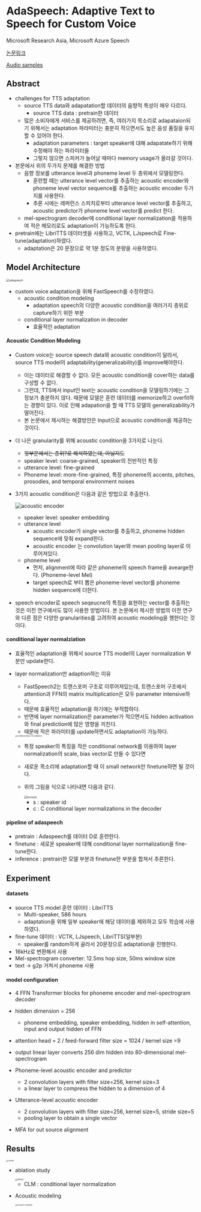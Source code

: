 # AdaSpeech: Adaptive Text to Speech for Custom Voice

Microsoft Research Asia, Microsoft Azure Speech

[논문링크](https://arxiv.org/pdf/2103.00993.pdf)

[Audio samples](https://speechresearch.github.io/adaspeech/)

## Abstract

* challenges for TTS adaptation
  * source TTS data와 adapatation할 데이터의 음향적 특성이 매우 다르다.
    * source TTS data : pretrain한 데이터
  * 많은 소비자에게 서비스를 제공하려면, 즉, 여러가지 목소리로 adapataion되기 위해서는 adaptation 파라미터는 충분히 작으면서도 높은 음성 품질을 유지할 수 있어야 한다.
    * adaptation parameters : target speaker에 대해 adapatate하기 위해 수정해야 하는 파라미터들
    * 그렇지 않으면 스피커가 늘어날 때마다 memory usage가 올라갈 것이다.
* 본문에서 위의 두가지 문제를 해결한 방법
  * 음향 정보를 utterance level과 phoneme level 두 층위에서 모델링한다. 
    * 훈련할 때는 utterance level vector를 추출하는 acoustic encoder와 phoneme level vector sequence를 추출하는 acoustic encoder 두가지를 사용한다. 
    * 추론 시에는 레퍼런스 스피치로부터 utterance level vector를 추출하고, acoustic predictor가 phoneme level vector를 predict 한다. 
  * mel-spectrogram decoder에 conditional layer normalization을 적용하여 적은 메모리로도 adaptation이 가능하도록 한다.
* pretrain에는 LibriTTS 데이터셋을 사용하고, VCTK, LJspeech로 Fine-tune(adaptation)하였다.
  * adaptation은 20 문장으로 약 1분 정도의 분량을 사용하였다. 

## Model Architecture

<img src="image/adaspeech.png" alt="adaspeech" style="zoom:50%;" />

* custom voice adaptation을 위해 FastSpeech를 수정하였다.
  * acoustic condition modeling
    * adaptation speech의 다양한 acoustic condition을 여러가지 층위로 capture하기 위한 부분
  * conditional layer normalization in decoder 
    * 효율적인 adaptation

#### Acoustic Condition Modeling

* Custom voice는 source speech data와 acoustic condition이 달라서, source TTS model의 adaptability(generalizability)를 improve해야한다. 

  * 이는 데이터로 해결할 수 없다. 모든 acoustic condition을 cover하는 data를 구성할 수 없다. 
  * 그런데, TTS에서 input인 text는 acoustic condition을 모델링하기에는 그 정보가 충분하지 않다. 때문에 모델은 훈련 데이터를 memorize하고 overfit하는 경향이 있다. 이로 인해 adapation을 할 때 TTS 모델의 generalizability가 떨어진다.
  * 본 논문에서 제시하는 해결방안은 Input으로 acoustic condition을 제공하는 것이다. 

* 더 나은 granularity를 위해 acoustic condition을 3가지로 나눈다.

  * ~~윗부분에서는 층위?로 해석하였는데, 아닐지도~~
  * speaker level: coarse-grained, speaker의 전반적인 특징 
  * utterance level: fine-grained
  * Phoneme level: more-fine-grained, 특정 phoneme의 accents, pitches, prosodies, and temporal environment noises

* 3가지 acoustic condition은 다음과 같은 방법으로 추출한다.

  ![acoustic encoder](image/adaspeech_acoustic_encoder.png)

  * speaker level: speaker embedding
  * utterance level
    * acoustic encoder가 single vector를 추출하고, phoneme hidden sequence에 맞춰 expand한다.
    * acoustic encoder 는 convolution layer와 mean pooling layer로 이루어져있다.
  * phoneme level
    * 먼저, alignment에 따라 같은 phoneme의 speech frame을 avearge한다. (Phoneme-level Mel)
    * target speech로 부터 뽑은 phoneme-level vector를 phoneme hidden sequence에 더한다.

* speech encoder로 speech seqeucne의 특징을 표현하는 vector를 추출하는 것은 이전 연구에서도 많이 사용한 방법이다. 본 논문에서 제시한 방법의 이전 연구와 다른 점은 다양한 granularities를 고려하여 acoustic modeling을 행한다는 것이다. 

#### conditional layer normalziation

* 효율적인 adaptation을 위해서 source TTS model의 Layer normalization 부분만 update한다.

* layer normalization만 adaption하는 이유

  * FastSpeech2는 트랜스포머 구조로 이루어져있는데, 트랜스포머 구조에서 attention과 FFN의 matrix multiplication은 모두 parameter intensive하다.
  * 때문에 효율적인 adaptation을 하기에는 부적합하다.
  * 반면에 layer normalization은 parameter가 적으면서도 hidden activation와 final prediction에 많은 영향을 끼친다. 
  * 때문에 적은 파라미터를 update하면서도 adaptation이 가능하다.

  <img src="./image/conditionallayernorm.png" alt="conditional layer normalization" style="zoom:33%;" />

  *  특정 speaker의 특징을 작은 conditional network를 이용하여 layer normalization의 scale, bias vector로 만들 수 있다면

  * 새로운 목소리에 adaptation할 때 이 small network만 finetune하면 될 것이다.

  * 위의 그림을 식으로 나타내면 다음과 같다. 

    <img src="image/condilayernorm_formula.png" alt="formula" style="zoom: 50%;" />

    * s : speaker id
    * c : C conditional layer normalizations in the decoder

#### pipeline of adaspeech

* pretrain : Adaspeech를 데이터 D로 훈련한다.
* finetune : 새로운 speaker에 대해 conditional layer normalization을 fine-tune한다.
* inference : pretrain한 모델 부분과 finetune한 부분을 합쳐서 추론한다.



## Experiment

#### datasets

* source TTS model 훈련 데이터 : LibriTTS
  * Multi-speaker, 586 hours
  * adaptation을 위해 일부 speaker에 해당 데이터를 제외하고 모두 학습에 사용하였다.
* fine-tune 데이터 : VCTK, LJspeech, LibriTTS(일부분)
  * speaker를 random하게 골라서 20문장으로 adaptation을 진행한다.
* 16kHz로 변환해서 사용
* Mel-spectrogram converter: 12.5ms hop size, 50ms window size
* text -> g2p 거쳐서 phoneme 사용

#### model configuration

* 4 FFN Transformer blocks for phoneme encoder and mel-spectrogram decoder
* hidden dimension = 256
  * phoneme embedding, speaker embedding, hidden in self-attention, input and output hidden of FFN
* attention head = 2 / feed-forward filter size = 1024 /  kernel size =9
* output linear layer converts 256 dim hidden into 80-dimensional mel-spectrogram
* Phoneme-level acoustic encoder and predictor 
  * 2 convolution layers with filter size=256, kernel size=3
  * a linear layer to compress the hidden to a dimension of 4

* Utterance-level acoustic encoder
  * 2 convolution layers with filter size=256, kernel size=5, stride size=5 
  * pooling layer to obtain a single vector
* MFA for out source alignment

## Results

<img src="image/adaspeech_results.png" alt="results" style="zoom:33%;" />

* ablation study

  <img src="image/adaspeech_ablation.png" alt="ablation" style="zoom:33%;" />

  * CLM : conditional layer normalization

* Acoustic modeling

  <img src="image/adaspeech_acm.png" alt="acoustic modeling" style="zoom:33%;" />

  
